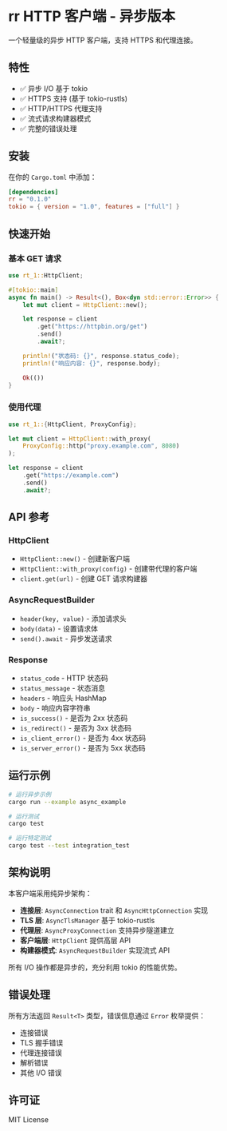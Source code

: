 # rr HTTP 客户端 - 异步版本

一个轻量级的异步 HTTP 客户端，支持 HTTPS 和代理连接。

## 特性

- ✅ 异步 I/O 基于 tokio
- ✅ HTTPS 支持 (基于 tokio-rustls)
- ✅ HTTP/HTTPS 代理支持
- ✅ 流式请求构建器模式
- ✅ 完整的错误处理

## 安装

在你的 `Cargo.toml` 中添加：

```toml
[dependencies]
rr = "0.1.0"
tokio = { version = "1.0", features = ["full"] }
```

## 快速开始

### 基本 GET 请求

```rust
use rt_1::HttpClient;

#[tokio::main]
async fn main() -> Result<(), Box<dyn std::error::Error>> {
    let mut client = HttpClient::new();

    let response = client
        .get("https://httpbin.org/get")
        .send()
        .await?;

    println!("状态码: {}", response.status_code);
    println!("响应内容: {}", response.body);

    Ok(())
}
```

### 使用代理

```rust
use rt_1::{HttpClient, ProxyConfig};

let mut client = HttpClient::with_proxy(
    ProxyConfig::http("proxy.example.com", 8080)
);

let response = client
    .get("https://example.com")
    .send()
    .await?;
```

## API 参考

### HttpClient

- `HttpClient::new()` - 创建新客户端
- `HttpClient::with_proxy(config)` - 创建带代理的客户端
- `client.get(url)` - 创建 GET 请求构建器

### AsyncRequestBuilder

- `header(key, value)` - 添加请求头
- `body(data)` - 设置请求体
- `send().await` - 异步发送请求

### Response

- `status_code` - HTTP 状态码
- `status_message` - 状态消息
- `headers` - 响应头 HashMap
- `body` - 响应内容字符串
- `is_success()` - 是否为 2xx 状态码
- `is_redirect()` - 是否为 3xx 状态码
- `is_client_error()` - 是否为 4xx 状态码
- `is_server_error()` - 是否为 5xx 状态码

## 运行示例

```bash
# 运行异步示例
cargo run --example async_example

# 运行测试
cargo test

# 运行特定测试
cargo test --test integration_test
```

## 架构说明

本客户端采用纯异步架构：

- **连接层**: `AsyncConnection` trait 和 `AsyncHttpConnection` 实现
- **TLS 层**: `AsyncTlsManager` 基于 tokio-rustls
- **代理层**: `AsyncProxyConnection` 支持异步隧道建立
- **客户端层**: `HttpClient` 提供高层 API
- **构建器模式**: `AsyncRequestBuilder` 实现流式 API

所有 I/O 操作都是异步的，充分利用 tokio 的性能优势。

## 错误处理

所有方法返回 `Result<T>` 类型，错误信息通过 `Error` 枚举提供：

- 连接错误
- TLS 握手错误
- 代理连接错误
- 解析错误
- 其他 I/O 错误

## 许可证

MIT License
